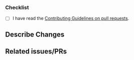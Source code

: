 <!--
Thank you for sending the PR! We appreciate you spending the time to contribute towards Android Developer Playbook.

You can learn more about contributing to ADP here: https://github.com/anikrajc/android-developer-playbook/blob/main/CONTRIBUTING.md

Happy contributing!
-->

### Checklist

- [ ] I have read the [Contributing Guidelines on pull requests](https://github.com/facebook/docusaurus/blob/main/CONTRIBUTING.md#pull-requests).

## Describe Changes

<!-- Help us understand your changes. Does this contribute to the knowledge base? Does this fix a bug? Describe in detail please. -->

## Related issues/PRs

<!-- If you haven't already, link to issues/PRs that are related to this change. This helps us develop the context and keep a rich repo history. If this PR is a continuation of a past PR's work, link to that PR. If the PR addresses part of the problem in a meta-issue, mention that issue. -->